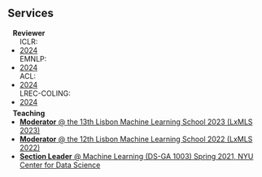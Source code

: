 ## Services

<h4 style="margin:0 10px 0;">Reviewer</h4>

<ul style="margin:0 0 5px;">
  ICLR: <li><a href="https://iclr.cc/"><autocolor>2024</autocolor></a></li>
  EMNLP: <li><a href="https://2024.emnlp.org/"><autocolor>2024</autocolor></a></li>
  ACL: <li><a href="https://2024.aclweb.org/"><autocolor>2024</autocolor></a></li>
  LREC-COLING: <li><a href="https://lrec-coling-2024.org/"><autocolor>2024</autocolor></a></li>
</ul>

<h4 style="margin:0 10px 0;">Teaching</h4>

<ul style="margin:0 0 5px;">
  <li><a href="http://lxmls.it.pt/2023/"><autocolor><strong>Moderator</strong> @ the 13th Lisbon Machine Learning School 2023 (LxMLS 2023)</autocolor></a></li>
  <li><a href="http://lxmls.it.pt/2022/"><autocolor><strong>Moderator</strong> @ the 12th Lisbon Machine Learning School 2022 (LxMLS 2022)</autocolor></a></li>
  <li><a href="https://nyu-ds1003.github.io/spring2021/"><autocolor><strong>Section Leader</strong> @ Machine Learning (DS-GA 1003) Spring 2021, NYU Center for Data Science</autocolor></a></li>
</ul>